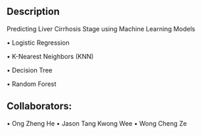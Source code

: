 ## Description
Predicting Liver Cirrhosis Stage using Machine Learning Models

• Logistic Regression

• K-Nearest Neighbors (KNN)

• Decision Tree

• Random Forest

## Collaborators:
• Ong Zheng He
• Jason Tang Kwong Wee
• Wong Cheng Ze
